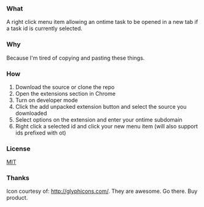 ### What

A right click menu item allowing an ontime task to be opened in a new tab if a task id is currently selected.

### Why

Because I'm tired of copying and pasting these things.

### How

1. Download the source or clone the repo
2. Open the extensions section in Chrome
3. Turn on developer mode
4. Click the add unpacked extension button and select the source you downloaded 
5. Select options on the extension and enter your ontime subdomain
6. Right click a selected id and click your new menu item (will also support ids prefixed with ot)

### License

[MIT](http://opensource.org/licenses/mit-license.php)

### Thanks

Icon courtesy of: http://glyphicons.com/.  They are awesome. Go there.  Buy product.

